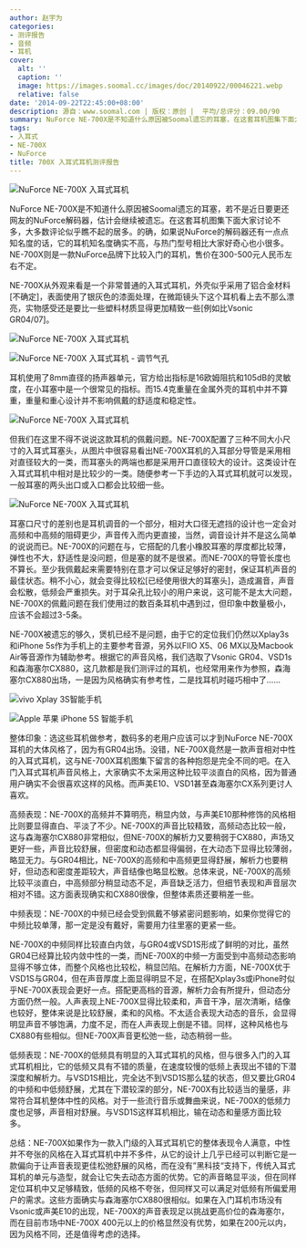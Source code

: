 ```yaml
---
author: 赵宇为
categories:
- 测评报告
- 音频
- 耳机
cover:
  alt: ''
  caption: ''
  image: https://images.soomal.cc/images/doc/20140922/00046221.webp
  relative: false
date: '2014-09-22T22:45:00+08:00'
description: 源自：www.soomal.com | 版权：原创 |  平均/总评分：09.00/90
summary: NuForce NE-700X是不知道什么原因被Soomal遗忘的耳塞，在这套耳机图集下面大家讨论不多，大多数评论似乎瞧不起的居多。的确，如果说NuForce的解码器还有一些知名度的话，它的耳机确实知名度不高。这款耳机售价在300-500元左右，它的表现是否真的不值一提？
tags:
- 入耳式
- NE-700X
- NuForce
title: 700X 入耳式耳机测评报告
---
```


![NuForce NE-700X 入耳式耳机](https://images.soomal.cc/images/doc/20140519/00042592.webp)



NuForce NE-700X是不知道什么原因被Soomal遗忘的耳塞，若不是近日要更还网友的NuForce解码器，估计会继续被遗忘。在这套耳机图集下面大家讨论不多，大多数评论似乎瞧不起的居多。的确，如果说NuForce的解码器还有一点点知名度的话，它的耳机知名度确实不高，与热门型号相比大家好奇心也小很多。NE-700X则是一款NuForce品牌下比较入门的耳机，售价在300-500元人民币左右不定。



NE-700X从外观来看是一个非常普通的入耳式耳机，外壳似乎采用了铝合金材料[不确定]，表面使用了银灰色的漆面处理，在微距镜头下这个耳机看上去不那么漂亮，实物感受还是要比一些塑料材质显得更加精致一些[例如比Vsonic GR04/07]。



![NuForce NE-700X 入耳式耳机](https://images.soomal.cc/images/doc/20140519/00042593_01.webp)



![NuForce NE-700X 入耳式耳机 - 调节气孔](https://images.soomal.cc/images/doc/20140519/00042594_01.webp)



耳机使用了8mm直径的扬声器单元，官方给出指标是16欧姆阻抗和105dB的灵敏度，在小耳塞中是一个很常见的指标。而15.4克重量在金属外壳的耳机中并不算重，重量和重心设计并不影响佩戴的舒适度和稳定性。



![NuForce NE-700X 入耳式耳机](https://images.soomal.cc/images/doc/20140519/00042595.webp)



但我们在这里不得不说说这款耳机的佩戴问题。NE-700X配置了三种不同大小尺寸的入耳式耳塞头，从图片中很容易看出NE-700X耳机的入耳部分导管是采用相对直径较大的一类，而耳塞头的两端也都是采用开口直径较大的设计。这类设计在入耳式耳机中相对是比较少的一类。随便参考一下手边的入耳式耳机就可以发现，一般耳塞的两头出口或入口都会比较细一些。



![NuForce NE-700X 入耳式耳机](https://images.soomal.cc/images/doc/20140519/00042598.webp)



耳塞口尺寸的差别也是耳机调音的一个部分，相对大口径无遮挡的设计也一定会对高频和中高频的阻碍更少，声音传入而内更直接，当然，调音设计并不是这么简单的说说而已。NE-700X的问题在与，它搭配的几套小橡胶耳塞的厚度都比较薄，弹性也不大，舒适性是没问题，但是塞的就不是很紧。而NE-700X的导管长度也不算长。至少我佩戴起来需要特别在意才可以保证足够好的密封，保证耳机声音的最佳状态。稍不小心，就会变得比较松[已经使用很大的耳塞头]，造成漏音，声音会松散，低频会严重损失。对于耳朵孔比较小的用户来说，这可能不是太大问题，NE-700X的佩戴问题在我们使用过的数百条耳机中遇到过，但印象中数量极小，应该不会超过3-5条。



NE-700X被遗忘的够久，煲机已经不是问题，由于它的定位我们仍然以Xplay3s和iPhone 5s作为手机上的主要参考音源，另外以FIIO X5、06 MX以及Macbook Air等音源作为辅助参考。根据它的声音风格，我们选取了Vsonic GR04、VSD1s和森海塞尔CX880，这几款都是我们测评过的耳机，也经常用来作为参照，森海塞尔CX880出场，一是因为风格确实有参考性，二是找耳机时碰巧相中了……



![vivo Xplay 3S智能手机](https://images.soomal.cc/images/doc/20140121/00039805_01.webp)



![Apple 苹果 iPhone 5S 智能手机](https://images.soomal.cc/images/doc/20131011/00036174_01.webp)



整体印象：选这些耳机做参考，数码多的老用户应该可以才到NuForce NE-700X耳机的大体风格了，因为有GR04出场。没错，NE-700X竟然是一款声音相对中性的入耳式耳机，这与NE-700X耳机图集下留言的各种抱怨是完全不同的吧。在入门入耳式耳机声音风格上，大家确实不太采用这种比较平淡直白的风格，因为普通用户确实不会很喜欢这样的风格。而声美E10、VSD1甚至森海塞尔CX系列更讨人喜欢。



高频表现：NE-700X的高频并不算明亮，稍显内敛，与声美E10那种修饰的风格相比则要显得直白、平淡了不少。NE-700X的声音比较精致，高频动态比较一般，这与森海塞尔CX880非常相似，但NE-700X的解析力又要稍弱于CX880，声场又更好一些，声音比较舒展，但密度和动态都显得偏弱，在大动态下显得比较薄弱，略显无力。与GR04相比，NE-700X的高频和中高频更显得舒展，解析力也要稍好，但动态和密度差距较大，声音结像也略显松散。总体来说，NE-700X的高频比较平淡直白，中高频部分稍显动态不足，声音缺乏活力，但细节表现和声音层次相对不错。这方面表现确实和CX880很像，但整体素质还要稍差一些。



中频表现：NE-700X的中频已经会受到佩戴不够紧密问题影响，如果你觉得它的中频比较单薄，那一定是没有戴好，需要用力往里塞的更紧一些。



NE-700X的中频同样比较直白内敛，与GR04或VSD1S形成了鲜明的对比，虽然GR04已经算比较内敛中性的一类，而NE-700X的中频一方面受到中高频动态影响显得不够立体，而整个风格也比较松，稍显凹陷。在解析力方面，NE-700X优于VSD1S与GR04，但在声音厚度上面显得明显不足，在搭配Xplay3s或iPhone时似乎NE-700X表现会更好一点。搭配更高档的音源，解析力会有所提升，但动态分方面仍然一般。人声表现上NE-700X显得比较柔和，声音干净，层次清晰，结像也较好，整体来说是比较舒展，柔和的风格。不太适合表现大动态的音乐，会显得明显声音不够饱满，力度不足，而在人声表现上倒是不错。同样，这种风格也与CX880有些相似。但NE-700X声音更松弛一些，动态稍弱一些。

低频表现：NE-700X的低频具有明显的入耳式耳机的风格，但与很多入门的入耳式耳机相比，它的低频又具有不错的质量，在速度较慢的低频上表现出不错的下潜深度和解析力。与VSD1S相比，完全达不到VSD1S那么猛的状态，但又要比GR04的中频和中低频舒展，尤其在下潜较深的部分，NE-700X有比较适当的量感，非常符合耳机整体中性的风格。对于一些流行音乐或舞曲来说，NE-700X的低频力度也足够，声音相对舒展。与VSD1S这样耳机相比，输在动态和量感方面比较多。

总结：NE-700X如果作为一款入门级的入耳式耳机它的整体表现令人满意，中性并不夸张的风格在入耳式耳机中并不多件，从它的设计上几乎已经可以判断它是一款偏向于让声音表现更佳松弛舒展的风格，而在没有”黑科技“支持下，传统入耳式耳机的单元与造型，就会让它失去动态方面的优势。它的声音略显平淡，但在同样定位耳机中又足够精致，低频的风格不夸张，但同样又可以满足对低频有所偏爱用户的需求。这些方面确实与森海塞尔CX880很相似。如果在入门耳机市场没有Vsonic或声美E10的出现，NE-700X的声音表现足以挑战更高价位的森海塞尔，而在目前市场中NE-700X 400元以上的价格显然没有优势，如果在200元以内，因为风格不同，还是值得考虑的选择。
